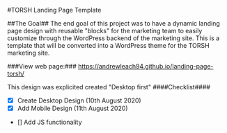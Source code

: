 #TORSH Landing Page Template


##The Goal##
The end goal of this project was to have a dynamic landing page design with reusable "blocks" for the marketing team to easily customize through the WordPress backend of the marketing site. This is a template that will be converted into a WordPress theme for the TORSH marketing site. 

###View web page:### https://andrewleach94.github.io/landing-page-torsh/

This design was explicited created "Desktop first"
####Checklist####
- [x] Create Desktop Design (10th August 2020)
- [x] Add Mobile Design (11th August 2020)
- [] Add JS functionality
